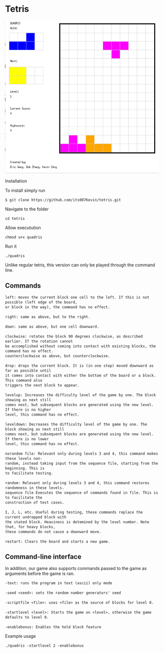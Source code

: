 # Tetris

![](https://github.com/its007Kevin/tetris/blob/master/screenshot.png)

Installation

To install simply run
```
$ git clone https://github.com/its007Kevin/tetris.git
```
Navigate to the folder
```
cd tetris
```
Allow executution 
```
chmod u+x quadris
```
Run it
```
./quadris
```
Unlike regular tetris, this version can only be played through the command line.

## Commands 
```
left: moves the current block one cell to the left. If this is not possible (left edge of the board,
or block in the way), the command has no effect.

right: same as above, but to the right.

down: same as above, but one cell downward.

clockwise: rotates the block 90 degrees clockwise, as described earlier. If the rotation cannot
be accomplished without coming into contact with existing blocks, the command has no effect.
counterclockwise as above, but counterclockwise.

drop: drops the current block. It is (in one step) moved downward as far as possible until
it comes into contact with either the bottom of the board or a block. This command also
triggers the next block to appear.

levelup: Increases the difficulty level of the game by one. The block showing as next still
comes next, but subsequent blocks are generated using the new level. If there is no higher
level, this command has no effect.

leveldown: Decreases the difficulty level of the game by one. The block showing as next still
comes next, but subsequent blocks are generated using the new level. If there is no lower
level, this command has no effect.

norandom file: Relevant only during levels 3 and 4, this command makes these levels non-
random, instead taking input from the sequence file, starting from the beginning. This is
to facilitate testing.

random: Relevant only during levels 3 and 4, this command restores randomness in these levels.
sequence file Executes the sequence of commands found in file. This is to facilitate the
construction of test cases.

I, J, L, etc. Useful during testing, these commands replace the current undropped block with
the stated block. Heaviness is detemined by the level number. Note that, for heavy blocks,
these commands do not cause a downward move.

restart: Clears the board and starts a new game.
```
## Command-line interface

In addition, our game also supports commands passed to the game as arguments before the game is ran.
```
-text: runs the program in text (ascii) only mode

-seed <seed>: sets the random number generators' seed

-scriptfile <file>: uses <file> as the source of blocks for level 0.

-startlevel <level>: Starts the game on <level>, otherwise the game defaults to level 0.

-enablebonus: Enables the hold block feature
```
Example usage
```
./quadris -startlevel 2 -enablebonus
```

